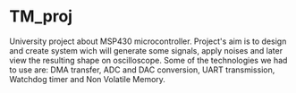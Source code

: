 # TM_proj

University project about MSP430 microcontroller. Project's aim is to design and create system wich will generate some signals, 
apply noises and later view the resulting shape on oscilloscope. Some of the technologies we had to use are:
DMA transfer, ADC and DAC conversion, UART transmission, Watchdog timer and Non Volatile Memory.
